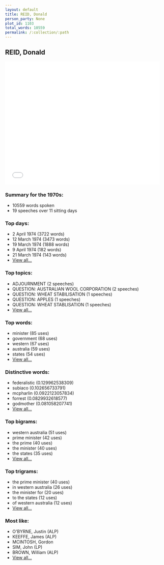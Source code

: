 ```yaml
---
layout: default
title: REID, Donald
person_party: None
plot_id: 1103
total_words: 10559
permalink: /:collection/:path
---
```


## REID, Donald

<iframe width="100%" height="400" frameborder="0" scrolling="no" src="//plot.ly/~wragge/1103.embed"></iframe>


### Summary for the 1970s:

* 10559 words spoken
* 19 speeches over 11 sitting days


### Top days:

* 2 April 1974 (3722 words)
* 12 March 1974 (3473 words)
* 19 March 1974 (1888 words)
* 9 April 1974 (182 words)
* 21 March 1974 (143 words)
* [View all...](days/)


### Top topics:

* ADJOURNMENT (2 speeches)
* QUESTION: AUSTRALIAN WOOL CORPORATION (2 speeches)
* QUESTION: WHEAT STABILISATION (1 speeches)
* QUESTION: APPLES (1 speeches)
* QUESTION: WHEAT STABLISATION (1 speeches)
* [View all...](topics/)


### Top words:

* minister (85 uses)
* government (68 uses)
* western (67 uses)
* australia (59 uses)
* states (54 uses)
* [View all...](words/)


### Distinctive words:

* federalistic (0.129962538309)
* subiaco (0.102656733791)
* mcpharlin (0.0922123057834)
* forrest (0.0829932618577)
* godmother (0.081058207741)
* [View all...](sig_words/)


### Top bigrams:

* western australia (51 uses)
* prime minister (42 uses)
* the prime (40 uses)
* the minister (40 uses)
* the states (35 uses)
* [View all...](bigrams/)


### Top trigrams:

* the prime minister (40 uses)
* in western australia (26 uses)
* the minister for (20 uses)
* to the states (12 uses)
* of western australia (12 uses)
* [View all...](trigrams/)


### Most like:

* O'BYRNE, Justin (ALP)
* KEEFFE, James (ALP)
* MCINTOSH, Gordon 
* SIM, John (LP)
* BROWN, William (ALP)
* [View all...](similarities/)
